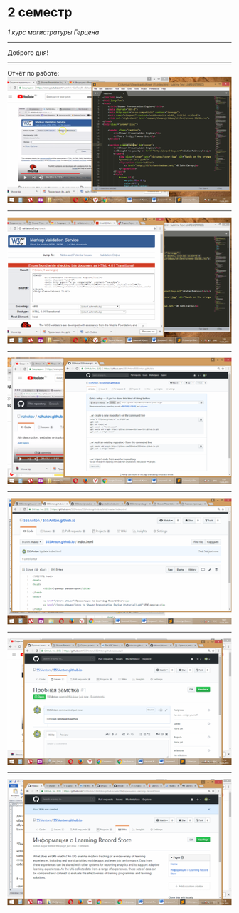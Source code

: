 # 2 семестр
*1 курс магистратуры Герцена*
***
Доброго дня!
***
Отчёт по работе:
![1g.png](https://github.com/555Anton/555Anton.github.io/blob/master/1g.png)
***
![2g.png](https://github.com/555Anton/555Anton.github.io/blob/master/2g.png)
***
![3g.png](https://github.com/555Anton/555Anton.github.io/blob/master/3g.png)
***
![4g.png](https://github.com/555Anton/555Anton.github.io/blob/master/4g.png)
***
![5g.png](https://github.com/555Anton/555Anton.github.io/blob/master/5g.png)
***
![6g.png](https://github.com/555Anton/555Anton.github.io/blob/master/6g.png)
